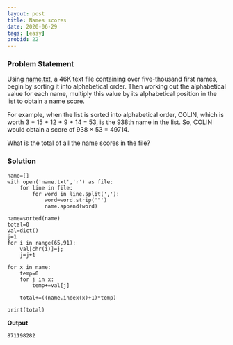 ```yaml
---
layout: post
title: Names scores
date: 2020-06-29
tags: [easy]
probid: 22
---
```


### Problem Statement

Using [name.txt](https://projecteuler.net/project/resources/p022_names.txt), a 46K text file containing over five-thousand first names, begin by sorting it into alphabetical order. Then working out the alphabetical value for each name, multiply this value by its alphabetical position in the list to obtain a name score.

For example, when the list is sorted into alphabetical order, COLIN, which is worth 3 + 15 + 12 + 9 + 14 = 53, is the 938th name in the list. So, COLIN would obtain a score of 938 × 53 = 49714.

What is the total of all the name scores in the file?


### Solution

```
name=[]
with open('name.txt','r') as file: 
    for line in file: 
        for word in line.split(','): 
            word=word.strip('"')
            name.append(word) 

name=sorted(name)
total=0
val=dict()
j=1
for i in range(65,91):
    val[chr(i)]=j;
    j=j+1

for x in name:
    temp=0
    for j in x:
        temp+=val[j]

    total+=((name.index(x)+1)*temp)

print(total)
```

**Output**

```
871198282
```
